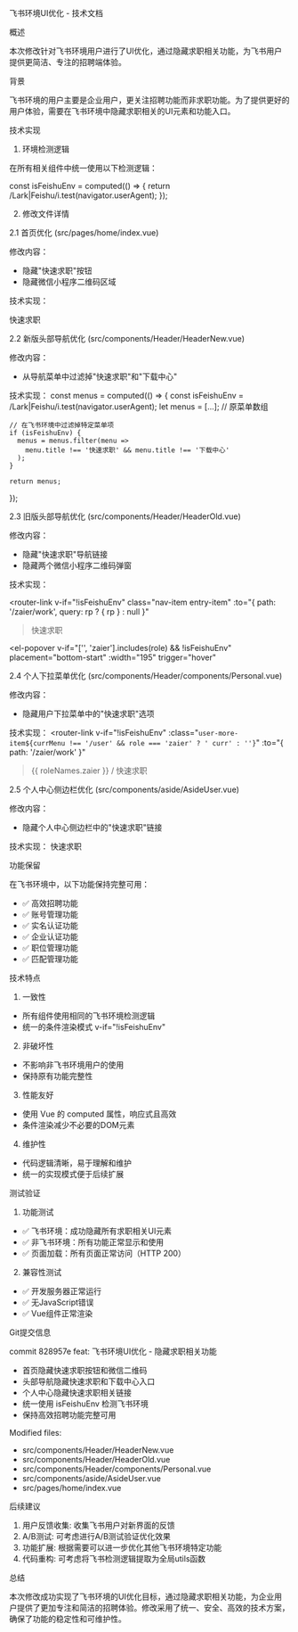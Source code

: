  飞书环境UI优化 - 技术文档

  概述

  本次修改针对飞书环境用户进行了UI优化，通过隐藏求职相关功能，为飞书用户提供更简洁、专注的招聘端体验。

  背景

  飞书环境的用户主要是企业用户，更关注招聘功能而非求职功能。为了提供更好的用户体验，需要在飞书环境中隐藏求职相关的UI元素和功能入口。

  技术实现

  1. 环境检测逻辑

  在所有相关组件中统一使用以下检测逻辑：

  const isFeishuEnv = computed(() => {
    return /Lark|Feishu/i.test(navigator.userAgent);
  });

  2. 修改文件详情

  2.1 首页优化 (src/pages/home/index.vue)

  修改内容：
  - 隐藏"快速求职"按钮
  - 隐藏微信小程序二维码区域

  技术实现：
  <!-- 快速求职按钮 -->
  <router-link v-if="!isFeishuEnv" to="/zaier/work">
    <div class="start-qz">快速求职</div>
  </router-link>

  <!-- 二维码区域 -->
  <div v-if="!isFeishuEnv" class="decorations">
    <!-- 微信小程序二维码 -->
  </div>

  2.2 新版头部导航优化 (src/components/Header/HeaderNew.vue)

  修改内容：
  - 从导航菜单中过滤掉"快速求职"和"下载中心"

  技术实现：
  const menus = computed(() => {
    const isFeishuEnv = /Lark|Feishu/i.test(navigator.userAgent);
    let menus = [...]; // 原菜单数组

    // 在飞书环境中过滤掉特定菜单项
    if (isFeishuEnv) {
      menus = menus.filter(menu =>
        menu.title !== '快速求职' && menu.title !== '下载中心'
      );
    }
    
    return menus;
  });

  2.3 旧版头部导航优化 (src/components/Header/HeaderOld.vue)

  修改内容：
  - 隐藏"快速求职"导航链接
  - 隐藏两个微信小程序二维码弹窗

  技术实现：
  <!-- 快速求职链接 -->
  <router-link
    v-if="!isFeishuEnv"
    class="nav-item entry-item"
    :to="{ path: '/zaier/work', query: rp ? { rp } : null }"
  >快速求职</router-link>

  <!-- 微信小程序二维码 -->
  <el-popover
    v-if="['', 'zaier'].includes(role) && !isFeishuEnv"
    placement="bottom-start"
    :width="195"
    trigger="hover"
  >
  ><!-- 二维码内容 -->
  ></el-popover>

  2.4 个人下拉菜单优化 (src/components/Header/components/Personal.vue)

  修改内容：
  - 隐藏用户下拉菜单中的"快速求职"选项

  技术实现：
  <router-link
    v-if="!isFeishuEnv"
    :class="`user-more-item${currMenu !== '/user' && role === 'zaier' ? ' curr' : ''}`"
    :to="{ path: '/zaier/work' }"
  >{{ roleNames.zaier }} / 快速求职</router-link>

  2.5 个人中心侧边栏优化 (src/components/aside/AsideUser.vue)

  修改内容：
  - 隐藏个人中心侧边栏中的"快速求职"链接

  技术实现：
  <router-link v-if="!isFeishuEnv" class="aside-menu underline" to="/zaier">
    快速求职
  </router-link>

  功能保留

  在飞书环境中，以下功能保持完整可用：
  - ✅ 高效招聘功能
  - ✅ 账号管理功能
  - ✅ 实名认证功能
  - ✅ 企业认证功能
  - ✅ 职位管理功能
  - ✅ 匹配管理功能

  技术特点

  1. 一致性

  - 所有组件使用相同的飞书环境检测逻辑
  - 统一的条件渲染模式 v-if="!isFeishuEnv"

  2. 非破坏性

  - 不影响非飞书环境用户的使用
  - 保持原有功能完整性

  3. 性能友好

  - 使用 Vue 的 computed 属性，响应式且高效
  - 条件渲染减少不必要的DOM元素

  4. 维护性

  - 代码逻辑清晰，易于理解和维护
  - 统一的实现模式便于后续扩展

  测试验证

  1. 功能测试

  - ✅ 飞书环境：成功隐藏所有求职相关UI元素
  - ✅ 非飞书环境：所有功能正常显示和使用
  - ✅ 页面加载：所有页面正常访问（HTTP 200）

  2. 兼容性测试

  - ✅ 开发服务器正常运行
  - ✅ 无JavaScript错误
  - ✅ Vue组件正常渲染

  Git提交信息

  commit 828957e
  feat: 飞书环境UI优化 - 隐藏求职相关功能

  - 首页隐藏快速求职按钮和微信二维码
  - 头部导航隐藏快速求职和下载中心入口
  - 个人中心隐藏快速求职相关链接
  - 统一使用 isFeishuEnv 检测飞书环境
  - 保持高效招聘功能完整可用

  Modified files:
  - src/components/Header/HeaderNew.vue
  - src/components/Header/HeaderOld.vue
  - src/components/Header/components/Personal.vue
  - src/components/aside/AsideUser.vue
  - src/pages/home/index.vue

  后续建议

  1. 用户反馈收集: 收集飞书用户对新界面的反馈
  2. A/B测试: 可考虑进行A/B测试验证优化效果
  3. 功能扩展: 根据需要可以进一步优化其他飞书环境特定功能
  4. 代码重构: 可考虑将飞书检测逻辑提取为全局utils函数

  总结

  本次修改成功实现了飞书环境的UI优化目标，通过隐藏求职相关功能，为企业用户提供了更加专注和简洁的招聘体验。修改采用了统一、安全、高效的技术方案，确保了功能的稳定性和可维护性。